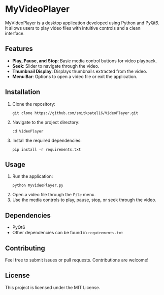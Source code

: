 # MyVideoPlayer

MyVideoPlayer is a desktop application developed using Python and PyQt6. It allows users to play video files with intuitive controls and a clean interface.

## Features

- **Play, Pause, and Stop**: Basic media control buttons for video playback.
- **Seek**: Slider to navigate through the video.
- **Thumbnail Display**: Displays thumbnails extracted from the video.
- **Menu Bar**: Options to open a video file or exit the application.

## Installation

1. Clone the repository:
    ```
    git clone https://github.com/smitkpatel16/VideoPlayer.git
    ```
2. Navigate to the project directory:
    ```
    cd VideoPlayer
    ```
3. Install the required dependencies:
    ```
    pip install -r requirements.txt
    ```

## Usage

1. Run the application:
    ```
    python MyVideoPlayer.py
    ```
2. Open a video file through the `File` menu.
3. Use the media controls to play, pause, stop, or seek through the video.

## Dependencies

- PyQt6
- Other dependencies can be found in `requirements.txt`

## Contributing

Feel free to submit issues or pull requests. Contributions are welcome!

## License

This project is licensed under the MIT License.